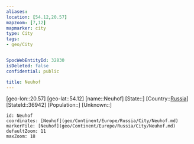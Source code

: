 ```yaml
---
aliases: 
location: [54.12,20.57]
mapzoom: [7,12] 
mapmarker: city 
type: City
tags:
- geo/City


SpocWebEntityId: 32830
isDeleted: false
confidential: public

title: Neuhof
---
```

[geo-lon::20.57]
[geo-lat::54.12]
[name::Neuhof]
[State::]
[Country::[Russia](geo/Continent/Europe/Russia.md)]
[StateId::36942]
[Population::]
[Unknown::]


```leaflet
id: Neuhof
coordinates: [Neuhof](geo/Continent/Europe/Russia/City/Neuhof.md)
markerFile: [Neuhof](geo/Continent/Europe/Russia/City/Neuhof.md)
defaultZoom: 11 
maxZoom: 18
```


